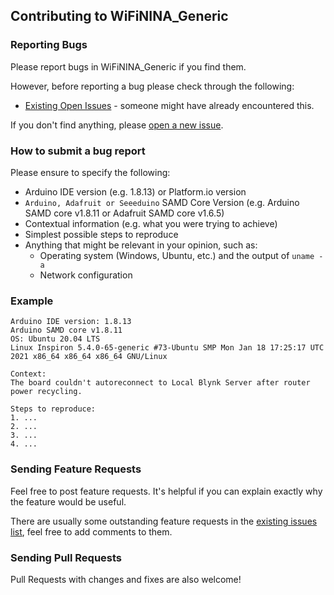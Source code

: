 ## Contributing to WiFiNINA_Generic

### Reporting Bugs

Please report bugs in WiFiNINA_Generic if you find them.

However, before reporting a bug please check through the following:

* [Existing Open Issues](https://github.com/khoih-prog/WiFiNINA_Generic/issues) - someone might have already encountered this.

If you don't find anything, please [open a new issue](https://github.com/khoih-prog/WiFiNINA_Generic/issues/new).

### How to submit a bug report

Please ensure to specify the following:

* Arduino IDE version (e.g. 1.8.13) or Platform.io version
* `Arduino, Adafruit or Seeeduino` SAMD Core Version (e.g. Arduino SAMD core v1.8.11 or Adafruit SAMD core v1.6.5)
* Contextual information (e.g. what you were trying to achieve)
* Simplest possible steps to reproduce
* Anything that might be relevant in your opinion, such as:
  * Operating system (Windows, Ubuntu, etc.) and the output of `uname -a`
  * Network configuration


### Example

```
Arduino IDE version: 1.8.13
Arduino SAMD core v1.8.11
OS: Ubuntu 20.04 LTS
Linux Inspiron 5.4.0-65-generic #73-Ubuntu SMP Mon Jan 18 17:25:17 UTC 2021 x86_64 x86_64 x86_64 GNU/Linux

Context:
The board couldn't autoreconnect to Local Blynk Server after router power recycling.

Steps to reproduce:
1. ...
2. ...
3. ...
4. ...
```

### Sending Feature Requests

Feel free to post feature requests. It's helpful if you can explain exactly why the feature would be useful.

There are usually some outstanding feature requests in the [existing issues list](https://github.com/khoih-prog/WiFiNINA_Generic/issues?q=is%3Aopen+is%3Aissue+label%3Aenhancement), feel free to add comments to them.

### Sending Pull Requests

Pull Requests with changes and fixes are also welcome!
